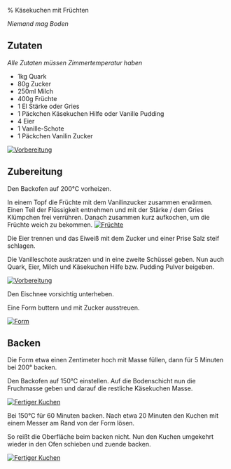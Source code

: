 % Käsekuchen mit Früchten

*Niemand mag Boden*
 

## Zutaten

*Alle Zutaten müssen Zimmertemperatur haben*

 * 1kg Quark
 * 80g Zucker
 * 250ml Milch
 * 400g Früchte
 * 1 El Stärke oder Gries
 * 1 Päckchen Käsekuchen Hilfe oder Vanille Pudding
 * 4 Eier
 * 1 Vanille-Schote
 * 1 Päckchen Vanilin Zucker

[![](0x01/prep.jpg "Vorbereitung")](0x01/prep.jpg)

## Zubereitung

Den Backofen auf 200°C vorheizen.

In einem Topf die Früchte mit dem Vanilinzucker zusammen erwärmen.
Einen Teil der Flüssigkeit entnehmen und mit der Stärke / dem Gries Klümpchen frei verrühren.
Danach zusammen kurz aufkochen, um die Früchte weich zu bekommen.
[![](0x01/fruits.jpg "Früchte")](0x01/fruits.jpg)

Die Eier trennen und das Eiweiß mit dem Zucker und einer Prise Salz steif schlagen.

Die Vanilleschote auskratzen und in eine zweite Schüssel geben.
Nun auch Quark, Eier, Milch und Käsekuchen Hilfe bzw. Pudding Pulver beigeben.

[![](0x01/cream.jpg "Vorbereitung")](0x01/cream.jpg)

Den Eischnee vorsichtig unterheben.

Eine Form buttern und mit Zucker ausstreuen.

[![](0x01/form.jpg "Form")](0x01/form.jpg)

## Backen

Die Form etwa einen Zentimeter hoch mit Masse füllen, dann für 5 Minuten bei 200° backen.

Den Backofen auf 150°C einstellen.
Auf die Bodenschicht nun die Fruchmasse geben und darauf die restliche Käsekuchen Masse.

[![](0x01/stacking.jpg "Fertiger Kuchen")](0x01/stacking.jpg)

Bei 150°C für 60 Minuten backen. Nach etwa 20 Minuten den Kuchen mit einem Messer am Rand von der Form lösen.

So reißt die Oberfläche beim backen nicht. Nun den Kuchen umgekehrt wieder in den Ofen schieben und zuende backen.

[![](0x01/cake.jpg "Fertiger Kuchen")](0x01/cake.jpg)
